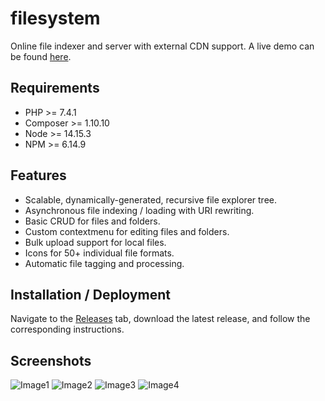 # filesystem
Online file indexer and server with external CDN support. 
A live demo can be found [here](https://files.kaminski.pw/).

## Requirements
- PHP >= 7.4.1
- Composer >= 1.10.10
- Node >= 14.15.3
- NPM >= 6.14.9

## Features
- Scalable, dynamically-generated, recursive file explorer tree.
- Asynchronous file indexing / loading with URI rewriting.
- Basic CRUD for files and folders.
- Custom contextmenu for editing files and folders.
- Bulk upload support for local files.
- Icons for 50+ individual file formats.
- Automatic file tagging and processing.

## Installation / Deployment
Navigate to the [Releases](https://github.com/kaminskia1/filesystem/releases) tab, download the latest release, and follow the corresponding instructions.

## Screenshots
![Image1](https://files.kaminski.pw/uploads/Example-PNG.61fc32ec14d23.png)
![Image2](https://files.kaminski.pw/uploads/Example2-PNG.61fc343e11315.png)
![Image3](https://files.kaminski.pw/uploads/Example3-PNG.61fc343e140c1.png)
![Image4](https://files.kaminski.pw/uploads/Example4-PNG.61fc343e14664.png)
